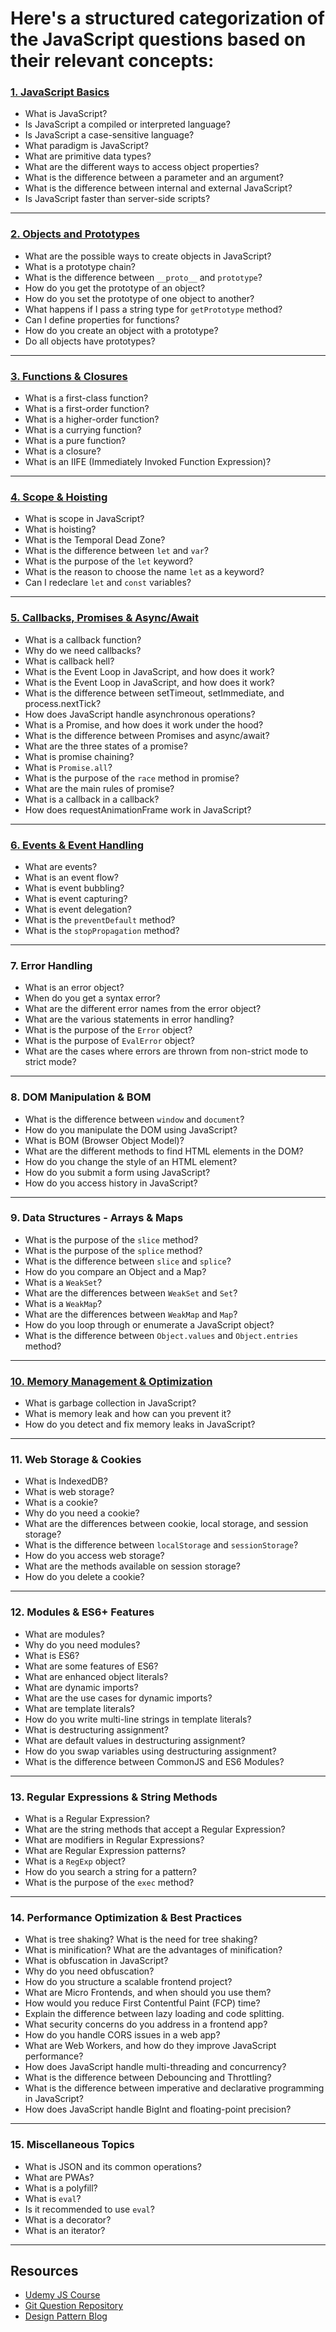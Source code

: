 # Here's a structured categorization of the JavaScript questions based on their relevant concepts:

### [**1. JavaScript Basics**](./1.Fundamentals/JS_Basics.md)

- What is JavaScript?
- Is JavaScript a compiled or interpreted language?
- Is JavaScript a case-sensitive language?
- What paradigm is JavaScript?
- What are primitive data types?
- What are the different ways to access object properties?
- What is the difference between a parameter and an argument?
- What is the difference between internal and external JavaScript?
- Is JavaScript faster than server-side scripts?

---

### [**2. Objects and Prototypes**](./6.OOPS)

- What are the possible ways to create objects in JavaScript?
- What is a prototype chain?
- What is the difference between `__proto__` and `prototype`?
- How do you get the prototype of an object?
- How do you set the prototype of one object to another?
- What happens if I pass a string type for `getPrototype` method?
- Can I define properties for functions?
- How do you create an object with a prototype?
- Do all objects have prototypes?

---

### [**3. Functions & Closures**](./4.Functions)

- What is a first-class function?
- What is a first-order function?
- What is a higher-order function?
- What is a currying function?
- What is a pure function?
- What is a closure?
- What is an IIFE (Immediately Invoked Function Expression)?

---

### [**4. Scope & Hoisting**](./2.Behind%20The%20Scene)

- What is scope in JavaScript?
- What is hoisting?
- What is the Temporal Dead Zone?
- What is the difference between `let` and `var`?
- What is the purpose of the `let` keyword?
- What is the reason to choose the name `let` as a keyword?
- Can I redeclare `let` and `const` variables?

---

### [**5. Callbacks, Promises & Async/Await**](./7.Asynchronous)

- What is a callback function?
- Why do we need callbacks?
- What is callback hell?
- What is the Event Loop in JavaScript, and how does it work?
- What is the Event Loop in JavaScript, and how does it work?
- What is the difference between setTimeout, setImmediate, and process.nextTick?
- How does JavaScript handle asynchronous operations?
- What is a Promise, and how does it work under the hood?
- What is the difference between Promises and async/await?
- What are the three states of a promise?
- What is promise chaining?
- What is `Promise.all`?
- What is the purpose of the `race` method in promise?
- What are the main rules of promise?
- What is a callback in a callback?
- How does requestAnimationFrame work in JavaScript?

---

### [**6. Events & Event Handling**](./5.DOM)

- What are events?
- What is an event flow?
- What is event bubbling?
- What is event capturing?
- What is event delegation?
- What is the `preventDefault` method?
- What is the `stopPropagation` method?

---

### **7. Error Handling**

- What is an error object?
- When do you get a syntax error?
- What are the different error names from the error object?
- What are the various statements in error handling?
- What is the purpose of the `Error` object?
- What is the purpose of `EvalError` object?
- What are the cases where errors are thrown from non-strict mode to strict mode?

---

### **8. DOM Manipulation & BOM**

- What is the difference between `window` and `document`?
- How do you manipulate the DOM using JavaScript?
- What is BOM (Browser Object Model)?
- What are the different methods to find HTML elements in the DOM?
- How do you change the style of an HTML element?
- How do you submit a form using JavaScript?
- How do you access history in JavaScript?

---

### **9. Data Structures - Arrays & Maps**

- What is the purpose of the `slice` method?
- What is the purpose of the `splice` method?
- What is the difference between `slice` and `splice`?
- How do you compare an Object and a Map?
- What is a `WeakSet`?
- What are the differences between `WeakSet` and `Set`?
- What is a `WeakMap`?
- What are the differences between `WeakMap` and `Map`?
- How do you loop through or enumerate a JavaScript object?
- What is the difference between `Object.values` and `Object.entries` method?

---

### [**10. Memory Management & Optimization**](./2.Behind%20The%20Scene/JS_Memory_Management.md)

- What is garbage collection in JavaScript?
- What is memory leak and how can you prevent it?
- How do you detect and fix memory leaks in JavaScript?

---

### **11. Web Storage & Cookies**

- What is IndexedDB?
- What is web storage?
- What is a cookie?
- Why do you need a cookie?
- What are the differences between cookie, local storage, and session storage?
- What is the difference between `localStorage` and `sessionStorage`?
- How do you access web storage?
- What are the methods available on session storage?
- How do you delete a cookie?

---

### **12. Modules & ES6+ Features**

- What are modules?
- Why do you need modules?
- What is ES6?
- What are some features of ES6?
- What are enhanced object literals?
- What are dynamic imports?
- What are the use cases for dynamic imports?
- What are template literals?
- How do you write multi-line strings in template literals?
- What is destructuring assignment?
- What are default values in destructuring assignment?
- How do you swap variables using destructuring assignment?
- What is the difference between CommonJS and ES6 Modules?

---

### **13. Regular Expressions & String Methods**

- What is a Regular Expression?
- What are the string methods that accept a Regular Expression?
- What are modifiers in Regular Expressions?
- What are Regular Expression patterns?
- What is a `RegExp` object?
- How do you search a string for a pattern?
- What is the purpose of the `exec` method?

---

### **14. Performance Optimization & Best Practices**

- What is tree shaking? What is the need for tree shaking?
- What is minification? What are the advantages of minification?
- What is obfuscation in JavaScript?
- Why do you need obfuscation?
- How do you structure a scalable frontend project?
- What are Micro Frontends, and when should you use them?
- How would you reduce First Contentful Paint (FCP) time?
- Explain the difference between lazy loading and code splitting.
- What security concerns do you address in a frontend app?
- How do you handle CORS issues in a web app?
- What are Web Workers, and how do they improve JavaScript performance?
- How does JavaScript handle multi-threading and concurrency?
- What is the difference between Debouncing and Throttling?
- What is the difference between imperative and declarative programming in JavaScript?
- How does JavaScript handle BigInt and floating-point precision?

---

### **15. Miscellaneous Topics**

- What is JSON and its common operations?
- What are PWAs?
- What is a polyfill?
- What is `eval`?
- Is it recommended to use `eval`?
- What is a decorator?
- What is an iterator?

---

## Resources

- [Udemy JS Course](https://www.udemy.com/course/the-complete-javascript-course/?couponCode=ST1MT31025G3)
- [Git Question Repository](https://github.com/sudheerj/javascript-interview-questions)
- [Design Pattern Blog](https://www.patterns.dev/)
